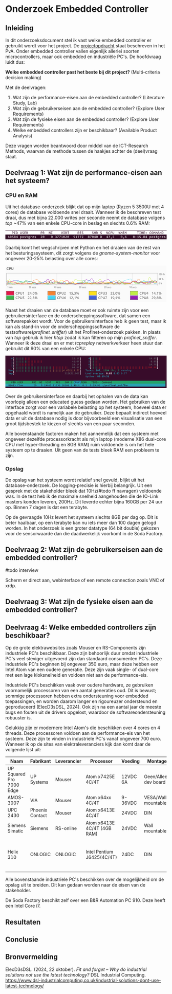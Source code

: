 # Onderzoek Embedded Controller

## Inleiding

In dit onderzoeksdocument stel ik vast welke embedded controller er gebruikt wordt voor het project. De [projectopdracht](../process/PvA.markdown#4-doelstelling-opdracht-en-op-te-leveren-resultaten-voor-het-bedrijf) staat beschreven in het PvA. Onder embedded controller vallen eigenlijk allerlei soorten microcontrollers, maar ook embedded en industriële PC's. De hoofdvraag luidt dus:

**Welke embedded controller past het beste bij dit project?** (Multi-criteria decision making)

Met de deelvragen:

1. Wat zijn de performance-eisen aan de embedded controller? (Literature Study, Lab)
2. Wat zijn de gebruikerseisen aan de embedded controller? (Explore User Requirements)
3. Wat zijn de fysieke eisen aan de embedded controller? (Explore User Requirements)
4. Welke embedded controllers zijn er beschikbaar? (Available Product Analysis)

Deze vragen worden beantwoord door middel van de ICT-Research Methods, waarvan de methode tussen de haakjes achter de (deel)vraag staat.

## Deelvraag 1: Wat zijn de performance-eisen aan het systeem?

### CPU en RAM

Uit het database-onderzoek blijkt dat op mijn laptop (Ryzen 5 3500U met 4 cores) de database voldoende snel draait. Wanneer ik de beschreven test draai, dus met bijna 22.000 writes per seconde neemt de database volgens *top* ~47% van een enkele CPU-core in beslag en slechts 0.6% RAM:

![](embedded-controller/top-db.png)

Daarbij komt het wegschrijven met Python en het draaien van de rest van het besturingssysteem, dit zorgt volgens de *gnome-system-monitor* voor ongeveer 20-25% belasting over alle cores:

![](embedded-controller/gnome-sysmon-db.png)

Naast het draaien van de database moet er ook ruimte zijn voor een gebruikersinterface en de onderscheppingssoftware, dat samen een softwarepakket wordt. Voor de gebruikersinterface heb ik geen test, maar ik kan als stand-in voor de onderscheppingssoftware de testsoftware(*profinet_sniffer*) uit het Profinet-onderzoek pakken. In plaats van *top* gebruik ik hier *htop* zodat ik kan filteren op mijn *profinet_sniffer*. Wanneer ik deze draai en er met *tcpreplay* netwerkverkeer heen stuur dan gebruikt dit 90% van een enkele CPU:

![](embedded-controller/htop-sniffer.png)

Over de gebruikersinterface en daarbij het ophalen van de data kan voorlopig alleen een educated guess gedaan worden. Het gebruiken van de interface zorgt voor een variabele belasting op het systeem, hoeveel data er opgehaald wordt is namelijk aan de gebruiker. Deze bepaalt indirect hoeveel data er uit de database nodig is door bijvoorbeeld een visualisatie van een groot tijdsbestek te kiezen of slechts van een paar seconden. 

Alle bovenstaande factoren maken het aannemelijk dat een systeem met ongeveer dezelfde processorkracht als mijn laptop (moderne X86 dual-core CPU met hyper-threading en 8GB RAM) ruim voldoende is om het hele systeem op te draaien. Uit geen van de tests bleek RAM een probleem te zijn.

### Opslag

De opslag van het systeem wordt relatief snel gevuld, blijkt uit het database-onderzoek. De logging-precisie is hierbij belangrijk. Uit een gesprek met de stakeholder bleek dat 10Hz(#todo ff navragen) voldoende was. In de test heb ik de maximale snelheid aangehouden die de IO-Link masters konden leveren, 200Hz. Dit leverde echter bijna 160GB per 24 uur op. Binnen 7 dagen is dat een terabyte. 

Op de gevraagde 10Hz levert het systeem slechts 8GB per dag op. Dit is beter haalbaar, op een terabyte kan nu iets meer dan 100 dagen gelogd worden. In het onderzoek is een groter datatype (64 bit double) gekozen voor de sensorwaarde dan die daadwerkelijk voorkomt in de Soda Factory. 

## Deelvraag 2: Wat zijn de gebruikerseisen aan de embedded controller?

#todo interview

Scherm er direct aan, webinterface of een remote connection zoals VNC of xrdp.

## Deelvraag 3: Wat zijn de fysieke eisen aan de embedded controller?





## Deelvraag 4: Welke embedded controllers zijn beschikbaar?

Op de grote elektrawebsites zoals Mouser en RS-Components zijn industriele PC's beschikbaar. Deze zijn behoorlijk duur omdat industriele PC's veel steviger uitgevoerd zijn dan standaard consumenten PC's. Deze industriele PC's beginnen bij ongeveer 350 euro, maar deze hebben een Intel Atom van een oudere generatie. Deze zijn vaak single- of dual-core met een lage kloksnelheid en voldoen niet aan de performance-eis. 

Industriele PC's beschikken vaak over oudere hardware, ze gebruiken voornamelijk processoren van een aantal generaties oud. Dit is bewust; sommige processoren hebben extra ondersteuning voor embedded toepassingen, en worden daarom langer en rigoureuzer ondersteund en geproduceerd (ElecD3sDSL, 2024). Ook zijn na een aantal jaar de meeste bugs en fouten uit de drivers opgelost, waardoor de softwareondersteuning robuuster is.

Gelukkig zijn er modernere Intel Atom's die beschikken over 4 cores en 4 threads. Deze processoren voldoen aan de performance-eis van het systeem. Deze zijn te vinden in industriele PC's vanaf ongeveer 700 euro. Wanneer ik op de sites van elektraleveranciers kijk dan komt daar de volgende lijst uit:

| Naam                     | Fabrikant       | Leverancier | Processor                   | Voeding  | Montage               | Prijs                                       | Link                                                         |
| ------------------------ | --------------- | ----------- | --------------------------- | -------- | --------------------- | ------------------------------------------- | ------------------------------------------------------------ |
| UP Squared Pro 7000 Edge | UP Systems      | Mouser      | Atom x7425E 4C/4T           | 12VDC 6A | Geen/Alleen dev board | 465,60                                      | [Mouser](https://nl.mouser.com/ProductDetail/IEI/TANK-600-CV-N2600-8C-2G-R11?qs=sGAEpiMZZMv0DJfhVcWlK6FmZcYeBHRRZjNuoeJc7hhPcUKxGCxaiA%3D%3D) |
| AMOS-3007                | VIA             | Mouser      | Atom x64xx 4C/4T            | 9-36VDC  | VESA/Wall mountable   | 710,60                                      | [Mouser](https://nl.mouser.com/ProductDetail/VIA/AMOS-3007-1Q15A0?qs=sGAEpiMZZMv0DJfhVcWlK9Igd9QWlgUBiExwCzqIKSJJVS1iDs1kMQ%3D%3D) |
| UPC 2430                 | Phoenix Contact | Mouser      | Atom x6413E 4C/4T           | 24VDC    | DIN                   | 873,21                                      | [Mouser](https://nl.mouser.com/ProductDetail/Phoenix-Contact/1433152?qs=2SLPxufLcgDWNiE2lJTk9A%3D%3D) |
| Siemens Simatic          | Siemens         | RS-online   | Atom x6413E 4C/4T (4GB RAM) | 24VDC    | Wall mountable        | 861,30                                      | [RS-Online](https://nl.rs-online.com/web/p/industrial-computers/2713544) |
| Helix 310                | ONLOGIC         | ONLOGIC     | Intel Pentium J6425(4C/4T)  | 24DC     | DIN                   | 710,27 (incl DIN mount, 24V Terminal block) | [ONLOGIC](https://www.onlogic.com/nl/store/hx310/#specifications) |

Alle bovenstaande industriele PC's beschikken over de mogelijkheid om de opslag uit te breiden. Dit kan gedaan worden naar de eisen van de stakeholder.

De Soda Factory beschikt zelf over een B&R Automation PC 910. Deze heeft een Intel Core i7.  

## Resultaten





## Conclusie





## Bronvermelding

ElecD3sDSL. (2024, 22 oktober). *Fit and forget – Why do industrial solutions not use the latest technology?* DSL Industrial Computing. https://www.dsl-industrialcomputing.co.uk/industrial-solutions-dont-use-latest-technology/